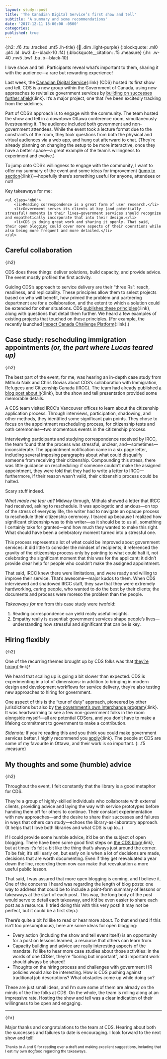```yaml
---
layout: study--post
title: 'The Canadian Digital Service’s first show and tell'
subtitle: 'A summary and some recommendations'
date: '2017-12-11 18:00:00 -0500'
categories:
published: true
---
```


{:h2: .f6 .ttu .tracked .mt5 .lh-title}
{:link: .dim .light-purple}
{:blockquote: .ml0 .pl4 .bl .bw3 .b--black-10 .f4}
{:blockquote__citation: .f5 .measure}
{:hr: .w-40 .mv5 .bw1 .ba .b--black-10}

I love show and tell. Participants reveal what’s important to them, sharing it with the audience—a rare but rewarding experience!

Last week, the [Canadian Digital Service](https://digital.canada.ca){:link} (CDS) hosted its first show and tell. CDS is a new group within the Government of Canada, using new approaches to revitalize government services by [building on successes further afield](https://digital.canada.ca/2017/07/28/think-big-start-small/){:link}. It’s a major project, one that I’ve been excitedly tracking from the sidelines.

Part of CDS’s approach is to engage with the community. The team hosted the show and tell in a downtown Ottawa conference room, simultaneously livestreaming it. The audience included both government and non-government attendees. While the event took a lecture format due to the constraints of the room, they took questions from both the physical and virtual audiences via a web app, and hung out afterward to chat. (They’re already planning on changing the setup to be more interactive, once they have a better space—a great example of the team’s willingness to experiment and evolve.)

To jump onto CDS’s willingness to engage with the community, I want to offer my summary of the event and some ideas for improvement ([jump to section](#my-thoughts-and-some-humble-advice){:link})—hopefully there’s something useful for anyone, attendees or not!

<div class="f5 pa4 bg-black-10 measure">
	<p class="i mt0">Key takeaways for me:</p>

	<ul class="mb0">
		<li>Reading correspondence is a great form of user research.</li>
		<li>Government serves its clients at key (and potentially stressful) moments in their lives—government services should recognize and empathetically incorporate that into their design.</li>
		<li>CDS is doing great work and sharing it openly. That said, their open blogging could cover more aspects of their operations while also being more frequent and more detailed.</li>
	</ul>
</div>

## Careful collaboration
{:h2}

CDS does three things: deliver solutions, build capacity, and provide advice. The event mostly profiled the first activity.

Guiding CDS’s approach to service delivery are their “three Rs”: reach, readiness, and replicability. These principles allow them to select projects based on who will benefit, how primed the problem and partnering department are for a collaboration, and the extent to which a solution could be extended for other situations. CDS [publishes these principles](https://digital.canada.ca/how-we-work/){:link}, along with questions that detail them further. We heard a few examples of existing projects that touched on these principles. (For example, the recently launched [Impact Canada Challenge Platform](https://digital.canada.ca/2017/12/07/always-a-challenge/){:link}.)

## Case study: rescheduling immigration appointments *(or, the part where Lucas teared up)*
{:h2}

The best part of the event, for me, was hearing an in-depth case study from Mithula Naik and Chris Govias about CDS’s collaboration with Immigration, Refugees and Citizenship Canada (IRCC). The team had already published [a blog post about it](https://digital.canada.ca/2017/10/24/framing-a-design-problem/){:link}, but the show and tell presentation provided some memorable details.

A CDS team visited IRCC’s Vancouver offices to learn about the citizenship application process. Through interviews, participation, shadowing, and other methods, they identified some significant pain points. They chose to focus on the appointment rescheduling process, for citizenship tests and oath ceremonies—two momentous events in the citizenship process.

Interviewing participants and studying correspondence received by IRCC, the team found that the process was stressful, unclear, and—sometimes—inconsiderate. The appointment notification came in a six page letter, including several imposing paragraphs about what could disqualify someone from receiving their citizenship. Compounding this stress, there was little guidance on rescheduling: if someone couldn’t make the assigned appointment, they were told that they had to write a letter to IRCC—furthermore, if their reason wasn’t valid, their citizenship process could be halted.

Scary stuff indeed.

*What made me tear up?* Midway through, Mithula showed a letter that IRCC had received, asking to reschedule. It was apologetic and anxious—on top of the stress of everyday life, the writer had to navigate an opaque process to reschedule their citizenship ceremony. I teared up because I realized how significant citizenship was to this writer—as it should be to us all, something I certainly take for granted—and how much they wanted to make this right. What should have been a celebratory moment turned into a stressful one.

This process represents a lot of what could be improved about government services: it did little to consider the mindset of recipients; it referenced the gravity of the citizenship process only by pointing to what could halt it, not celebrating the significant moment that this was for the applicant; it didn’t provide clear help for people who couldn’t make the assigned appointment.

That said, IRCC knew there were limitations, and were ready and willing to improve their service. That’s awesome—major kudos to them. When CDS interviewed and shadowed IRCC staff, they saw that they were extremely hardworking, caring people, who wanted to do the best by their clients; the documents and process were moreso the problem than the people.

*Takeaways for me* from this case study were twofold:

1. Reading correspondence can yield really useful insights.
2. Empathy really is essential: government services shape people’s lives—understanding how stressful and significant that can be is key.

## Hiring flexibly
{:h2}

One of the recurring themes brought up by CDS folks was that [they’re hiring](https://digital.canada.ca/work-with-us/){:link}!

We heard that scaling up is going a bit slower than expected. CDS is experimenting in a lot of dimensions: in addition to bringing in modern design and development workflows for service delivery, they’re also testing new approaches to hiring for government.

One aspect of this is the “tour of duty” approach, pioneered by other jurisdictions but also by [the government’s own Interchange program](https://www.canada.ca/en/treasury-board-secretariat/services/professional-development/interchange-canada.html){:link}. It was heartwarming to see a few non-government folks in the room alongside myself—all are potential CDSers, and you don’t have to make a lifelong commitment to government to make a contribution.

*Sidenote:* If you’re reading this and you think you could make government services better, I highly recommend you [apply](https://digital.canada.ca/work-with-us/){:link}. The people at CDS are some of my favourite in Ottawa, and their work is so important.
{: .f5 .measure}

## My thoughts and some (humble) advice
{:h2}

Throughout the event, I felt constantly that the library is a good metaphor for CDS.

They’re a group of highly-skilled individuals who collaborate with external clients, providing advice and laying the way with service prototypes before handing them off for others to continue. Their constant experimentation with new approaches—and the desire to share their successes and failures in ways that others can study—echoes the library-as-laboratory approach. (It helps that I love both libraries and what CDS is up to…)

If I could provide some humble advice, it’d be on the subject of open blogging. There have been some good first steps on [the CDS blog](https://digital.canada.ca/blog/){:link}, but at times it’s felt a bit like the thing that’s always just around the corner. To be fair, it’s still early on, but early on is when a lot of decisions are made, decisions that are worth documenting. Even if they get reevaluated a year down the line, recording them now can make that reevaluation a more useful public lesson.

That said, I was assured that more open blogging is coming, and I believe it. One of the concerns I heard was regarding the length of blog posts: one way to address that could be to include a point-form summary of lessons or takeaways at the start of each post. This way, the long body of the post would serve to detail each takeaway, and it’d be even easier to share each post as a resource. (I tried doing this with this very post! It may not be perfect, but it could be a first step.)

There’s quite a bit I’d like to read or hear more about. To that end (and if this isn’t too presumptuous), here are some ideas for open blogging:

* Every action (including the show and tell event itself) is an opportunity for a post on lessons learned, a resource that others can learn from.
* Capacity building and advice are really interesting aspects of the mandate. I’d like to hear more case studies about those activities: in the words of one CDSer, they’re “boring but important”, and important work should always be shared!
* Thoughts on the hiring process and challenges with government HR policies would also be interesting. How is CDS pushing against traditional job descriptions? What obstacles come up while doing so?

These are just small ideas, and I’m sure some of them are already on the minds of the fine folks at CDS. On the whole, the team is rolling along at an impressive rate. Hosting the show and tell was a clear indication of their willingness to be open and engaging.

***
{:hr}

Major thanks and congratulations to the team at CDS. Hearing about both the successes and failures to date is encouraging. I look forward to the next show and tell!

<p class="lh-solid measure-narrow"><small class="f6 i">Thanks to A and S for reading over a draft and making excellent suggestions, including that I eat my own dogfood regarding the takeaways.</small></p>
